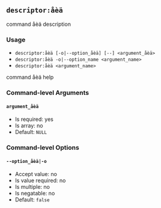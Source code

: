 `descriptor:åèä`
----------------

command åèä description

### Usage

* `descriptor:åèä [-o|--option_åèä] [--] <argument_åèä>`
* `descriptor:åèä -o|--option_name <argument_name>`
* `descriptor:åèä <argument_name>`

command åèä help

### Command-level Arguments

#### `argument_åèä`

* Is required: yes
* Is array: no
* Default: `NULL`

### Command-level Options

#### `--option_åèä|-o`

* Accept value: no
* Is value required: no
* Is multiple: no
* Is negatable: no
* Default: `false`
